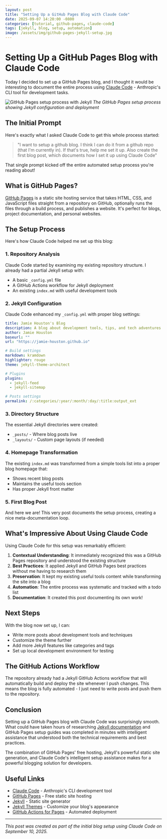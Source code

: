 ```yaml
---
layout: post
title: "Setting Up a GitHub Pages Blog with Claude Code"
date: 2025-09-07 14:20:00 -0800
categories: [tutorial, github-pages, claude-code]
tags: [jekyll, blog, setup, automation]
image: /assets/img/github-pages-jekyll-setup.jpg
---
```


# Setting Up a GitHub Pages Blog with Claude Code

Today I decided to set up a GitHub Pages blog, and I thought it would be interesting to document the entire process using [Claude Code](https://claude.ai/code) - Anthropic's CLI tool for development tasks.

![GitHub Pages setup process with Jekyll](/assets/img/github-pages-setup-process.png)
*The GitHub Pages setup process showing Jekyll configuration and deployment*

## The Initial Prompt

Here's exactly what I asked Claude Code to get this whole process started:

> "I want to setup a github blog. I think I can do it from a github repo (that I'm currently in). If that's true, help me set it up. Also create the first blog post, which documents how I set it up using Claude Code"

That single prompt kicked off the entire automated setup process you're reading about!

## What is GitHub Pages?

[GitHub Pages](https://pages.github.com/) is a static site hosting service that takes HTML, CSS, and JavaScript files straight from a repository on GitHub, optionally runs the files through a build process, and publishes a website. It's perfect for blogs, project documentation, and personal websites.

## The Setup Process

Here's how Claude Code helped me set up this blog:

### 1. Repository Analysis

Claude Code started by examining my existing repository structure. I already had a partial Jekyll setup with:
- A basic `_config.yml` file
- A GitHub Actions workflow for Jekyll deployment
- An existing `index.md` with useful development tools

### 2. Jekyll Configuration

Claude Code enhanced my `_config.yml` with proper blog settings:

```yaml
title: Jamie Houston's Blog
description: A blog about development tools, tips, and tech adventures
author: Jamie Houston
baseurl: ""
url: "https://jamie-houston.github.io"

# Build settings
markdown: kramdown
highlighter: rouge
theme: jekyll-theme-architect

# Plugins
plugins:
  - jekyll-feed
  - jekyll-sitemap

# Posts settings
permalink: /:categories/:year/:month/:day/:title:output_ext
```

### 3. Directory Structure

The essential Jekyll directories were created:
- `_posts/` - Where blog posts live
- `_layouts/` - Custom page layouts (if needed)

### 4. Homepage Transformation

The existing `index.md` was transformed from a simple tools list into a proper blog homepage that:
- Shows recent blog posts
- Maintains the useful tools section
- Has proper Jekyll front matter

### 5. First Blog Post

And here we are! This very post documents the setup process, creating a nice meta-documentation loop.

## What's Impressive About Using Claude Code

Using Claude Code for this setup was remarkably efficient:

1. **Contextual Understanding**: It immediately recognized this was a GitHub Pages repository and understood the existing structure
2. **Best Practices**: It applied Jekyll and GitHub Pages best practices without me having to research them
3. **Preservation**: It kept my existing useful tools content while transforming the site into a blog
4. **Automation**: The entire process was systematic and tracked with a todo list
5. **Documentation**: It created this post documenting its own work!

## Next Steps

With the blog now set up, I can:
- Write more posts about development tools and techniques
- Customize the theme further
- Add more Jekyll features like categories and tags
- Set up local development environment for testing

## The GitHub Actions Workflow

The repository already had a Jekyll GitHub Actions workflow that will automatically build and deploy the site whenever I push changes. This means the blog is fully automated - I just need to write posts and push them to the repository.

## Conclusion

Setting up a GitHub Pages blog with Claude Code was surprisingly smooth. What could have taken hours of researching [Jekyll documentation](https://jekyllrb.com/) and GitHub Pages setup guides was completed in minutes with intelligent assistance that understood both the technical requirements and best practices.

The combination of GitHub Pages' free hosting, Jekyll's powerful static site generation, and Claude Code's intelligent setup assistance makes for a powerful blogging solution for developers.

## Useful Links

- [Claude Code](https://claude.ai/code) - Anthropic's CLI development tool
- [GitHub Pages](https://pages.github.com/) - Free static site hosting
- [Jekyll](https://jekyllrb.com/) - Static site generator
- [Jekyll Themes](https://jekyllrb.com/docs/themes/) - Customize your blog's appearance
- [GitHub Actions for Pages](https://github.com/actions/deploy-pages) - Automated deployment

---

*This post was created as part of the initial blog setup using Claude Code on September 10, 2025.*